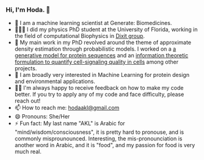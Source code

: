 ### Hi, I'm Hoda. 👋
- 👾 I am a machine learning scientist at Generate: Biomedicines. 
- 👩🏻‍🎓 I did my physics PhD student at the University of Florida, working in the field of computational Biophysics in [Dixit group](https://sites.google.com/view/dixitlab). 
- 🔭 My main work in my PhD revolved around the theme of approximate density estimation through probabilistic models. I worked on a [a generative model for protein sequences](https://www.biorxiv.org/content/10.1101/2022.12.12.520114v1) and an [information theoretic formulation to quantify cell-signaling quality in cells](https://meetings.aps.org/Meeting/MAR22/Session/Q04.7) among other projects.
- 🌱 I am broadly very interested in Machine Learning for protein design and environmental applications. 
- 🙏🏼 I'm always happy to receive feedback on how to make my code better. If you try to apply any of my code and face difficulty, please reach out!
- 📫 How to reach me: hodaakl@gmail.com
- 😄 Pronouns: She/Her
- ⚡ Fun fact: My last name "AKL" is Arabic for "mind/wisdom/consciousness", it is pretty hard to pronouse, and is commonly misprounounced. Interesting, the mis-pronounciation is another word in Arabic, and it is "food", and my passion for food is very much real.
